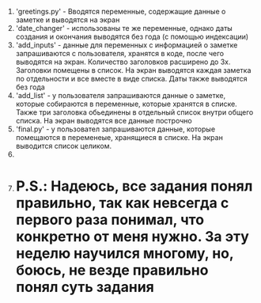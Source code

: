 1) 'greetings.py' - Вводятся переменные, содержащие данные о заметке и выводятся на экран
2) 'date_changer' - использованы те же переменные, однако даты создания и окончания выводятся без года (с помощью индексации)
3) 'add_inputs' - данные для переменных с информацией о заметке запрашиваются с пользователя, хранятся в коде, после чего выводятся на экран. Количество заголовков расширено до 3х. Заголовки помещены в список. На экран выводятся каждая заметка по отдельности и все вместе в виде списка. Даты также выводятся без года
4) 'add_list' - у пользователя запрашиваются данные о заметке, которые собираются в переменные, которые хранятся в списке. Также три заголовка обьединены в отдельный список внутри общего списка. На экран выводятся все данные построчно
5) 'final.py' - у пользовател запрашиваются данные, которые помещаются в переменеые, хранящиеся в списке. На экран выводится список целиком.
6)
7) # P.S.: Надеюсь, все задания понял правильно, так как невсегда с первого раза понимал, что конкретно от меня нужно. За эту неделю научился многому, но, боюсь, не везде правильно понял суть задания
